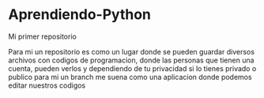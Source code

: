 # Aprendiendo-Python
Mi primer repositorio


Para mi un repositorio es como un lugar donde se pueden guardar diversos archivos con codigos de programacion, donde  las personas que tienen una cuenta, pueden verlos y dependiendo de tu privacidad si lo tienes privado o publico
para mi un branch me suena como una aplicacion donde podemos editar nuestros codigos
